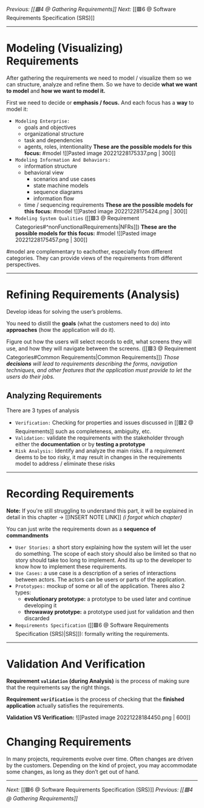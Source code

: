 _Previous: [[🟩4 @ Gathering Requirements]]_
_Next:_ [[🟩6 @ Software Requirements Specification (SRS)]]

---

# Modeling (Visualizing) Requirements
After gathering the requirements we need to model / visualize them so we can structure, analyze and refine them. So we have to decide **what we want to model** and **how we want to model it.**

First we need to decide or **emphasis / focus.** And each focus has a **way** to model it:
- `Modeling Enterprise:`
	- goals and objectives
	- organizational structure
	- task and dependencies
	- agents, roles, intentionality
	**These are the possible models for this focus:** #model
	![[Pasted image 20221228175337.png | 300]]
- `Modeling Information And Behaviors:`
	- information structure
	- behavioral view
		- scenarios and use cases
		- state machine models
		- sequence diagrams
		- information flow
	- time / sequencing requirements
	**These are the possible models for this focus:** #model
	![[Pasted image 20221228175424.png | 300]] 
- `Modeling System Qualities` ([[🟩3 @ Requirement Categories#^nonFunctionalRequirements|NFRs]])
	**These are the possible models for this focus:** #model
	![[Pasted image 20221228175457.png | 300]]

#model are complementary to eachother, especially from different categories. They can provide views of the requirements from different perspectives.

---

# Refining Requirements (Analysis)
Develop ideas for solving the user’s problems.

You need to distill the **goals** (what the customers need to do) into **approaches** (how the application will do it).

Figure out how the users will select records to edit, what screens they will use, and how they will navigate between the screens. ([[🟩3 @ Requirement Categories#Common Requirements|Common Requirements]])
	_Those **decisions** will lead to requirements describing the forms, navigation techniques, and other features that the application must provide to let the users do their jobs._

## Analyzing Requirements
There are 3 types of analysis
- `Verification:` Checking for properties and issues discussed in [[🟩2 @ Requirements]] such as completeness, ambiguity, etc.
- `Validation:` validate the requirements with the stakeholder through either the **documentation** or by **testing a prototype**
- `Risk Analysis:` Identify and analyze the main risks. If a requirement deems to be too risky, it may result in changes in the requirements model to address / eliminate these risks

---

# Recording Requirements
**Note:** If you're still struggling to understand this part, it will be explained in detail in this chapter -> [[INSERT NOTE LINK]] _(i forgot which chapter)_

You can just write the requirements down as a **sequence of commandments**

- `User Stories:` a short story explaining how the system will let the user do something. The scope of each story should also be limited so that no story should take too long to implement. And its up to the developer to know how to implement these requirements.
- `Use Cases:` a use case is a description of a series of interactions between actors. The actors can be users or parts of the application.
- `Prototypes:` mockup of some or all of the application. Theres also 2 types:
	- **evolutionary prototype:** a prototype to be used later and continue developing it
	- **throwaway prototype:** a prototype used just for validation and then discarded
- `Requirements Specification` ([[🟩6 @ Software Requirements Specification (SRS)|SRS]]): formally writing the requirements.

---

# Validation And Verification
**Requirement `validation` (during Analysis)** is the process of making sure that the requirements say the right things.

**Requirement `verification`** is the process of checking that the **finished application** actually satisfies the requirements.

**Validation VS Verification:**
![[Pasted image 20221228184450.png | 600]]

# Changing Requirements
In many projects, requirements evolve over time. Often changes are driven by the customers.
Depending on the kind of project, you may accommodate some changes, as long as they don’t get out of hand.

---

_Next:_ [[🟩6 @ Software Requirements Specification (SRS)]]
_Previous: [[🟩4 @ Gathering Requirements]]_